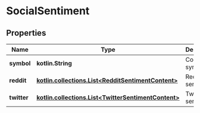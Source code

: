 
# SocialSentiment

## Properties
Name | Type | Description | Notes
------------ | ------------- | ------------- | -------------
**symbol** | **kotlin.String** | Company symbol. |  [optional]
**reddit** | [**kotlin.collections.List&lt;RedditSentimentContent&gt;**](RedditSentimentContent.md) | Reddit sentiment. |  [optional]
**twitter** | [**kotlin.collections.List&lt;TwitterSentimentContent&gt;**](TwitterSentimentContent.md) | Twitter sentiment. |  [optional]



